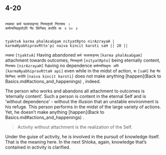 ## 4-20


```shloka-sa

त्यक्त्वा कर्म फलासङ्गम् नित्यतृप्तो निराश्रयः ।
कर्मण्यभिप्रवृत्तोऽपि नैव किन्चित् करोति सः ॥ २० ॥

```
```shloka-sa-hk

tyaktvA karma phalAsaGgam nityatRpto nirAzrayaH |
karmaNyabhipravRtto'pi naiva kincit karoti saH || 20 ||

```
`त्यक्त्वा` `[tyaktvA]` Having abandoned `कर्म फलासङ्गम्` `[karma phalAsaGgam]` attachment towards outcomes, `नित्यतृप्तो` `[nityatRpto]` being eternally content, `निराश्रयः` `[nirAzrayaH]` having no dependence `कर्मण्यभिप्रवृत्तः अपि` `[karmaNyabhipravRttaH api]` even while in the midst of action, `सः` `[saH]` he `नैव किन्चित् करोति` `[naiva kincit karoti]` does not make anything 
[happen](Back to Basics.md#actions_and_happenings)
, indeed.

The person who works and abandons all attachment to outcomes is ‘eternally content’. Such a person is content in the eternal Self and is ‘without dependence’ - without the illusion that an unstable environment is his refuge. This person performs in the midst of the large variety of actions. Yet, he doesn’t make anything 
[happen](Back to Basics.md#actions_and_happenings)
.



<a name='applnote_85'></a>
> Activity without attachment is the realization of the Self.



Under the guise of activity, he is involved in the pursuit of knowledge itself. That is the meaning here. In the next Shloka, again, knowledge that’s contained in activity is clarified.


